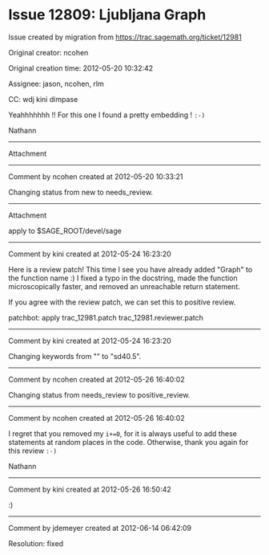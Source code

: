 # Issue 12809: Ljubljana Graph

Issue created by migration from https://trac.sagemath.org/ticket/12981

Original creator: ncohen

Original creation time: 2012-05-20 10:32:42

Assignee: jason, ncohen, rlm

CC:  wdj kini dimpase

Yeahhhhhhh !! For this one I found a pretty embedding ! `:-)`

Nathann


---

Attachment


---

Comment by ncohen created at 2012-05-20 10:33:21

Changing status from new to needs_review.


---

Attachment

apply to $SAGE_ROOT/devel/sage


---

Comment by kini created at 2012-05-24 16:23:20

Here is a review patch! This time I see you have already added "Graph" to the function name :) I fixed a typo in the docstring, made the function microscopically faster, and removed an unreachable return statement.

If you agree with the review patch, we can set this to positive review.

patchbot: apply trac_12981.patch trac_12981.reviewer.patch


---

Comment by kini created at 2012-05-24 16:23:20

Changing keywords from "" to "sd40.5".


---

Comment by ncohen created at 2012-05-26 16:40:02

Changing status from needs_review to positive_review.


---

Comment by ncohen created at 2012-05-26 16:40:02

I regret that you removed my `i+=0`, for it is always useful to add these statements at random places in the code. Otherwise, thank you again for this review `:-)`

Nathann


---

Comment by kini created at 2012-05-26 16:50:42

:)


---

Comment by jdemeyer created at 2012-06-14 06:42:09

Resolution: fixed
